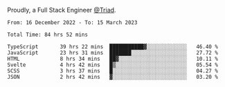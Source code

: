 Proudly, a Full Stack Engineer [@Triad](https://github.com/Triad-Behavioral-Health).
<!--START_SECTION:waka-->

```text
From: 16 December 2022 - To: 15 March 2023

Total Time: 84 hrs 52 mins

TypeScript       39 hrs 22 mins  ███████████▓░░░░░░░░░░░░░   46.40 %
JavaScript       23 hrs 31 mins  ███████░░░░░░░░░░░░░░░░░░   27.72 %
HTML             8 hrs 34 mins   ██▓░░░░░░░░░░░░░░░░░░░░░░   10.11 %
Svelte           4 hrs 42 mins   █▒░░░░░░░░░░░░░░░░░░░░░░░   05.54 %
SCSS             3 hrs 37 mins   █░░░░░░░░░░░░░░░░░░░░░░░░   04.27 %
JSON             2 hrs 42 mins   ▓░░░░░░░░░░░░░░░░░░░░░░░░   03.20 %
```

<!--END_SECTION:waka-->
